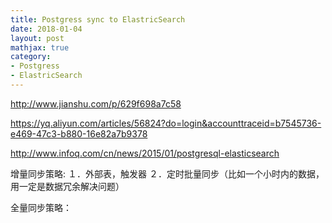 ```yaml
---
title: Postgress sync to ElastricSearch
date: 2018-01-04
layout: post
mathjax: true
category:
- Postgress
- ElastricSearch
---
```

http://www.jianshu.com/p/629f698a7c58

https://yq.aliyun.com/articles/56824?do=login&accounttraceid=b7545736-e469-47c3-b880-16e82a7b9378

http://www.infoq.com/cn/news/2015/01/postgresql-elasticsearch

增量同步策略:
１．外部表，触发器
２．定时批量同步（比如一个小时内的数据，用一定是数据冗余解决问题）

全量同步策略：